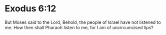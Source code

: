# Exodus 6:12

But Moses said to the Lord, Behold, the people of Israel have not listened to me. How then shall Pharaoh listen to me, for I am of uncircumcised lips?
